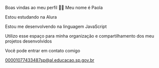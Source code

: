 Boas vindas ao meu perfil 💙💙
Meu nome é Paola 

Estou estudando na Alura

Estou me desenvolvendo na linguagem JavaScript

Utilizo esse espaço para minha organização e compartilhamento dos meu projetos desenvolvidos

Você pode entrar em contato comigo 

00001077433487sp@al.educacao.sp.gov.br
